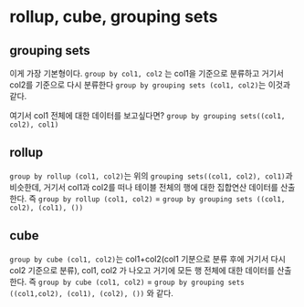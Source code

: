 # rollup, cube, grouping sets
## grouping sets
이게 가장 기본형이다.
`group by col1, col2` 는 col1을 기준으로 분류하고 거기서 col2를 기준으로 다시 분류한다
`group by grouping sets (col1, col2)`는 이것과 같다.

여기서 col1 전체에 대한 데이터를 보고싶다면?
`group by grouping sets((col1, col2), col1)`

## rollup
`group by rollup (col1, col2)`는 위의 `grouping sets((col1, col2), col1)`과 비슷한데,
거기서 col1과 col2를 떠나 테이블 전체의 행에 대한 집합연산 데이터를 산출한다.
즉 `group by rollup (col1, col2)` = `group by grouping sets ((col1, col2), (col1), ())`

## cube
`group by cube (col1, col2)`는 col1+col2(col1 기분으로 분류 후에 거기서 다시 col2 기준으로 분류), col1, col2 가 나오고 거기에 모든 행 전체에 대한 데이터를 산출한다.
즉 `group by cube (col1, col2)` = 
`group by grouping sets ((col1,col2), (col1), (col2), ())` 와 같다.
